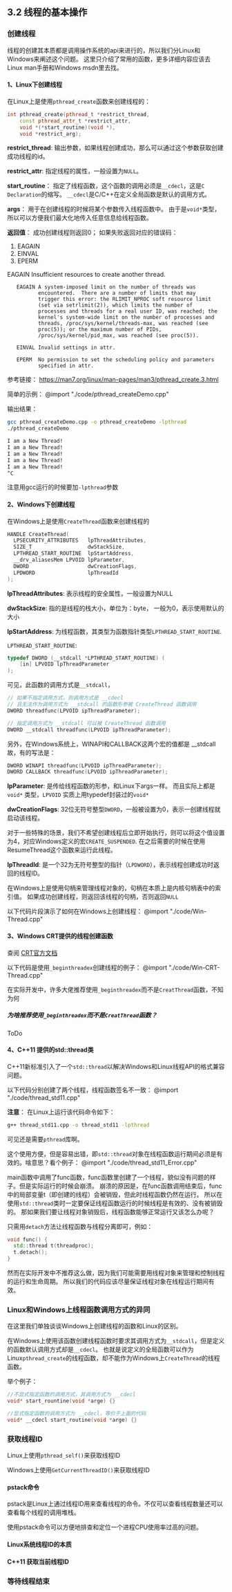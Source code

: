 ## 3.2 线程的基本操作

### 创建线程

线程的创建其本质都是调用操作系统的api来进行的，所以我们分Linux和Windows来阐述这个问题。
这里只介绍了常用的函数，更多详细内容应该去Linux man手册和Windows msdn里去找。

#### 1、Linux下创建线程

在Linux上是使用`pthread_create`函数来创建线程的：

```cpp
int pthread_create(pthread_t *restrict_thread,
    const pthread_attr_t *restrict_attr,
    void *(*start_routine)(void *),
    void *restrict_arg);
```

**restrict_thread**:
输出参数，如果线程创建成功，那么可以通过这个参数获取创建成功线程的id。

**restrict_attr**:
指定线程的属性，一般设置为`NULL`。

**start_routine**：
指定了线程函数，这个函数的调用必须是`__cdecl`，这是`C Declaration`的缩写。
`__cdecl`是C/C++在定义全局函数是默认的调用方式。

**args**：
用于在创建线程的时候将某个参数传入线程函数中。
由于是`void*`类型，所以可以方便我们最大化地传入任意信息给线程函数。

**返回值**：
成功创建线程则返回0；
如果失败返回对应的错误码：
1. EAGAIN
2. EINVAL
3. EPERM

EAGAIN Insufficient resources to create another thread.

       EAGAIN A system-imposed limit on the number of threads was
              encountered.  There are a number of limits that may
              trigger this error: the RLIMIT_NPROC soft resource limit
              (set via setrlimit(2)), which limits the number of
              processes and threads for a real user ID, was reached; the
              kernel's system-wide limit on the number of processes and
              threads, /proc/sys/kernel/threads-max, was reached (see
              proc(5)); or the maximum number of PIDs,
              /proc/sys/kernel/pid_max, was reached (see proc(5)).

       EINVAL Invalid settings in attr.

       EPERM  No permission to set the scheduling policy and parameters
              specified in attr.

参考链接：
https://man7.org/linux/man-pages/man3/pthread_create.3.html

简单的示例：
@import "./code/pthread_createDemo.cpp"

输出结果：

```bash
gcc pthread_createDemo.cpp -o pthread_createDemo -lpthread
./pthread_createDemo

I am a New Thread!
I am a New Thread!
I am a New Thread!
I am a New Thread!
I am a New Thread!
^C
```

注意用gcc运行的时候要加`-lpthread`参数

#### 2、Windows下创建线程

在Windows上是使用`CreateThread`函数来创建线程的

```cpp
HANDLE CreateThread(
  LPSECURITY_ATTRIBUTES   lpThreadAttributes,
  SIZE_T                  dwStackSize,
  LPTHREAD_START_ROUTINE  lpStartAddress,
  __drv_aliasesMem LPVOID lpParameter,
  DWORD                   dwCreationFlags,
  LPDWORD                 lpThreadId
);
```

**lpThreadAttributes**:
表示线程的安全属性，一般设置为NULL

**dwStackSize**:
指的是线程的栈大小，单位为：byte，
一般为0，表示使用默认的大小

**lpStartAddress**:
为线程函数，其类型为函数指针类型`LPTHREAD_START_ROUTINE`.

`LPTHREAD_START_ROUTINE`:

```cpp
typedef DWORD (__stdcall *LPTHREAD_START_ROUTINE) (  
    [in] LPVOID lpThreadParameter  
);
```

可见，此函数的调用方式是`__stdcall`，

```cpp
// 如果不指定调用方式，则调用方式是 __cdecl
// 且无法作为调用方式为 __stdcall 的函数形参被 CreateThread 函数调用
DWORD threadfunc(LPVOID ipThreadParameter);

// 指定调用方式为 __stdcall 可以被 CreateThread 函数调用
DWORD __stdcall threadfunc(LPVOID ipThreadParameter);
```

另外，在Windows系统上，WINAPI和CALLBACK这两个宏的值都是 __stdcall
故，有的写法是：

```cpp
DWORD WINAPI threadfunc(LPVOID ipThreadParameter);
DWORD CALLBACK threadfunc(LPVOID ipThreadParameter);
```

**lpParameter**:
是传给线程函数的形参，和Linux下args一样。
而且实际上都是 `void*` 类型，`LPVOID` 实质上用typedef封装过的`void*`

**dwCreationFlags**:
32位无符号整型`DWORD`，一般被设置为0，表示一创建线程就启动该线程。

对于一些特殊的场景，我们不希望创建线程后立即开始执行，则可以将这个值设置为4，对应Windows定义的宏`CREATE_SUSPENDED`.
在之后需要的时候在使用ResumeThread这个函数来运行此线程。

**lpThreadId**:
是一个32为无符号整型的指针（`LPDWORD`），表示线程创建成功时返回的线程ID。

在Windows上是使用句柄来管理线程对象的，句柄在本质上是内核句柄表中的索引值。
如果成功创建线程，则返回该线程的句柄，否则返回`NULL`

以下代码片段演示了如何在Windows上创建线程：
@import "./code/Win-Thread.cpp"

#### 3、Windows CRT提供的线程创建函数

查阅 [CRT官方文档][CRT_beginthreadex]

[CRT_beginthreadex]:https://docs.microsoft.com/zh-cn/cpp/c-runtime-library/reference/beginthread-beginthreadex?view=msvc-160

以下代码是使用`_beginthreadex`创建线程的例子：
@import "./code/Win-CRT-Thread.cpp"

在实际开发中，许多大佬推荐使用`_beginthreadex`而不是`CreatThread`函数，不知为何

##### 为啥推荐使用`_beginthreadex`而不是`CreatThread`函数？

ToDo

#### 4、C++11 提供的std::thread类

C++11新标准引入了一个`std::thread`以解决Windows和Linux线程API的格式兼容问题。

以下代码分别创建了两个线程，线程函数签名不一致：
@import "./code/thread_std11.cpp"

**注意**：
在Linux上运行该代码命令如下：
```bash
g++ thread_std11.cpp -o thread_std11 -lpthread
```
可见还是需要`pthread`库啊。

这个使用方便，但是容易出错，即`std::thread`对象在线程函数运行期间必须是有效的。啥意思？看个例子：
@import "./code/thread_std11_Error.cpp"

main函数中调用了func函数，func函数里创建了一个线程，貌似没有问题的样子。但是实际运行的时候会崩溃。
崩溃的原因是，在func函数调用结束后，func中的局部变量t（即创建的线程）会被销毁，但此时线程函数仍然在运行。
所以在使用`std::thread`类时一定要保证线程函数运行的时候线程是有效的、没有被销毁的。
那如果我们要让线程对象销毁后，线程函数能够正常运行又该怎么办呢？

只需用`detach`方法让线程函数与线程分离即可，例如：

```cpp
void func() {
  std::thread t(threadproc);
  t.detach();
}
```

然而在实际开发中不推荐这么做，因为我们可能需要用线程对象来管理和控制线程的运行和生命周期。
所以我们的代码应该尽量保证线程对象在线程运行期间有效。

### Linux和Windows上线程函数调用方式的异同

在这里我们单独谈谈Windows上创建线程的函数和Linux的区别。

在Windows上使用该函数创建线程函数时要求其调用方式为`__stdcall`，但是定义的函数默认调用方式却是`__cdecl`。
也就是说定义的全局函数可以作为Linux`pthread_create`的线程函数，却不能作为Windows上`CreateThread`的线程函数。

举个例子：

```cpp
//不显式指定函数的调用方式，其调用方式为 __cdecl
void* start_rountine(void *arge) {}

//显式指定函数的调用方式为 __cdecl，等价于上面的代码
void* __cdecl start_routine(void *arge) {}
```

### 获取线程ID

Linux上使用`pthread_self()`来获取线程ID

Windows上使用`GetCurrentThreadID()`来获取线程ID

#### pstack命令

pstack是Linux上通过线程ID用来查看线程的命令。不仅可以查看线程数量还可以查看每个线程的调用堆栈。

使用pstack命令可以方便地排查和定位一个进程CPU使用率过高的问题。

#### Linux系统线程ID的本质

#### C++11 获取当前线程ID

### 等待线程结束
